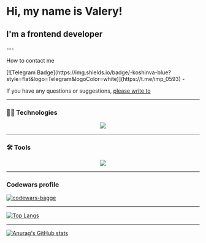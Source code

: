 <h1>Hi, my name is Valery!</h1>
<h2>I'm a frontend developer</h2>
---

 <p>How to contact me<p>
[![Telegram Badge](https://img.shields.io/badge/-koshinva-blue?style=flat&logo=Telegram&logoColor=white)](https://t.me/imp_0593)
- <p> If you have any questions or suggestions, <a href="mailto:koshinva@yandex.ru">please write to</a></p>

---

<h3 align="left">👨‍💻 Technologies</h3>

<p align="center">
  <a href="https://skillicons.dev">
    <img src="https://skillicons.dev/icons?i=js,ts,css,sass,tailwind,materialui,html,react,nextjs,redux,nodejs,express,nestjs,vite,vitest,webpack,svg,prisma,postgres,mongodb,jest,jquery,php,py,wordpress" />
  </a>
</p>

---
<h3 align="left">🛠 Tools</h3>

<p align="center">
  <a href="https://skillicons.dev">
    <img src="https://skillicons.dev/icons?i=docker,git,github,gitlab,postman,vscode,vim,ubuntu,linux,bash,notion,obsidian,npm,pnpm,yarn" />
  </a>
</p>

---
<h3 align="left">Codewars profile</h3>
<a href="https://www.codewars.com/users/%D0%92%D0%B0%D0%BB%D0%B5%D1%80%D0%B8%D0%B9%20%D0%9A%D0%BE%D1%88%D0%B8%D0%BD" target="blank"><img src="https://www.codewars.com/users/%D0%92%D0%B0%D0%BB%D0%B5%D1%80%D0%B8%D0%B9%20%D0%9A%D0%BE%D1%88%D0%B8%D0%BD/badges/large" alt="codewars-bagge" /></a>

---
[![Top Langs](https://github-readme-stats.vercel.app/api/top-langs/?username=koshinva&theme=radical)](https://github.com/anuraghazra/github-readme-stats)

---
[![Anurag's GitHub stats](https://github-readme-stats.vercel.app/api?username=koshinva&show_icons=true&theme=radical)](https://github.com/anuraghazra/github-readme-stats)
